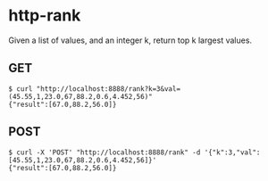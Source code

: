 # http-rank
Given a list of values, and an integer k, return top k largest values.

## GET
```
$ curl "http://localhost:8888/rank?k=3&val=(45.55,1,23.0,67,88.2,0.6,4.452,56)"
{"result":[67.0,88.2,56.0]}
```

## POST
```
$ curl -X 'POST' "http://localhost:8888/rank" -d '{"k":3,"val":[45.55,1,23.0,67,88.2,0.6,4.452,56]}'
{"result":[67.0,88.2,56.0]}
```
